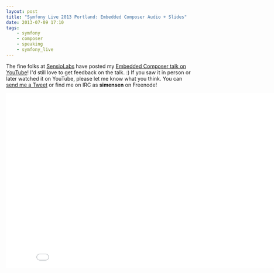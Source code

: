 ```yaml
---
layout: post
title: "Symfony Live 2013 Portland: Embedded Composer Audio + Slides"
date: 2013-07-09 17:10
tags:
    - symfony
    - composer
    - speaking
    - symfony_live
---
```


The fine folks at [SensioLabs](http://sensiolabs.com) have posted my [Embedded
Composer talk on YouTube](http://www.youtube.com/watch?v=9CSovVvRwXk)! I'd still
love to get feedback on the talk. :) If you saw it in person or later watched it
on YouTube, please let me know what you think. You can [send me a
Tweet](https://twitter.com/beausimensen) or find me on IRC as **simensen** on
Freenode!

<div class="video-container">
    <iframe width="853" height="480" src="//www.youtube.com/embed/9CSovVvRwXk?rel=0" frameborder="0" allowfullscreen></iframe>
</div>
